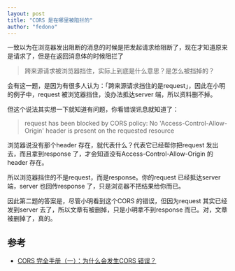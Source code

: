 ```yaml
---
layout: post 
title: "CORS 是在哪里被阻拦的" 
author: "fedono"
---
```


一致以为在浏览器发出阻断的消息的时候是把发起请求给阻断了，现在才知道原来是请求了，但是在返回消息体的时候阻拦了



>跨来源请求被浏览器挡住，实际上到底是什么意思？是怎么被挡掉的？

会有这一题，是因为有很多人认为：「跨来源请求挡住的是request」，因此在小明的例子中，request 被浏览器挡住，没办法抵达server 端，所以资料删不掉。

但这个说法其实想一下就知道有问题，你看错误讯息就知道了：

> request has been blocked by CORS policy: No 'Access-Control-Allow-Origin' header is present on the requested resource

浏览器说没有那个header 存在，就代表什么？代表它已经帮你把request 发出去，而且拿到response 了，才会知道没有Access-Control-Allow-Origin 的header 存在。

所以浏览器挡住的不是request，而是response。你的request 已经抵达server 端，server 也回传response 了，只是浏览器不把结果给你而已。

因此第二题的答案是，尽管小明看到这个CORS 的错误，但因为request 其实已经发到server 去了，所以文章有被删掉，只是小明拿不到response 而已。对，文章被删掉了，真的。

## 参考

- [CORS 完全手册（一）：为什么会发生CORS 错误？](https://blog.huli.tw/2021/02/19/cors-guide-1/) 